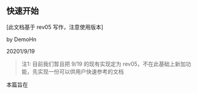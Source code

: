 ## 快速开始

[此文档基于 rev05 写作，注意使用版本]

by DemoHn

20201/9/19

> 注1: 目前我们暂且把 9/19 的现有实现定为 rev05，不在此基础上新加功能，先实现一份可以供用户快速参考的文档

本篇旨在